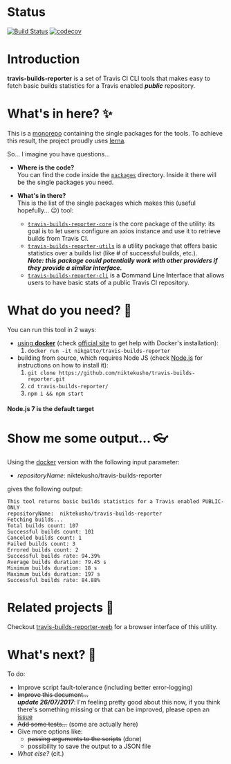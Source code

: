 # Status
[![Build Status](https://travis-ci.org/niktekusho/travis-builds-reporter.svg?branch=master)](https://travis-ci.org/niktekusho/travis-builds-reporter)
[![codecov](https://codecov.io/gh/niktekusho/travis-builds-reporter/branch/master/graph/badge.svg)](https://codecov.io/gh/niktekusho/travis-builds-reporter)

# Introduction

**travis-builds-reporter** is a set of Travis CI CLI tools that makes easy to fetch basic builds statistics for a Travis enabled ***public*** repository.

# What's in here? :sparkles:

This is a [monorepo](https://github.com/babel/babel/blob/master/doc/design/monorepo.md) containing the single packages for the tools. To achieve this result, the project proudly uses [lerna](https://github.com/lerna/lerna).

So... I imagine you have questions...

-   **Where is the code?**  
    You can find the code inside the [`packages`](packages) directory. Inside it there will be the single packages you need.

-   **What's in there?**  
    This is the list of the single packages which makes this (useful hopefully... :wink:) tool:
    -   [`travis-builds-reporter-core`](packages/travis-builds-reporter-core) is the core package of the utility: its goal is to let users configure an axios instance and use it to retrieve builds from Travis CI.
    -   [`travis-builds-reporter-utils`](packages/travis-builds-reporter-utils) is a utility package that offers basic statistics over a builds list (like # of successful builds, etc.). <br/>***Note: this package could potentially work with other providers if they provide a similar interface.***
    -   [`travis-builds-reporter-cli`](packages/travis-builds-reporter-cli) is a **C**ommand **L**ine **I**nterface that allows users to have basic stats of a public Travis CI repository.

# What do you need? :wrench:

You can run this tool in 2 ways:
-   [using **docker**](#docker) (check [official site](https://www.docker.com/get-docker) to get help with Docker's installation):  
    1.  `docker run -it nikgatto/travis-builds-reporter`
-   building from source, which requires Node JS (check [Node.js](https://nodejs.org) for instructions on how to install it):
    1.  `git clone https://github.com/niktekusho/travis-builds-reporter.git`
    2.  `cd travis-builds-reporter/`  
    3.  `npm i && npm start`

#### Node.js 7 is the default target

# Show me some output... :eyeglasses:

Using the [docker](#docker) version with the following input parameter:
-   *repositoryName*: niktekusho/travis-builds-reporter

gives the following output:  
```
This tool returns basic builds statistics for a Travis enabled PUBLIC-ONLY
repositoryName:  niktekusho/travis-builds-reporter
Fetching builds...
Total builds count: 107
Successful builds count: 101
Canceled builds count: 1
Failed builds count: 3
Errored builds count: 2
Successful builds rate: 94.39%
Average builds duration: 79.45 s
Minimum builds duration: 18 s
Maximum builds duration: 197 s
Successful builds rate: 84.88%
```

# Related projects :link:

Checkout [travis-builds-reporter-web](https://github.com/niktekusho/travis-builds-reporter-web) for a browser interface of this utility.

# What's next? :rocket:
To do:
-   Improve script fault-tolerance (including better error-logging)
-   ~~Improve this document...~~  
***update 26/07/2017***: I'm feeling pretty good about this now, if you think there's something missing or that can be improved, please open an [issue](https://github.com/niktekusho/travis-builds-reporter/issues/new)
-   ~~Add some tests...~~ (some are actually here)
-   Give more options like:
    -   ~~passing arguments to the scripts~~ (done)
    -   possibility to save the output to a JSON file
-   *What else?* (cit.)


